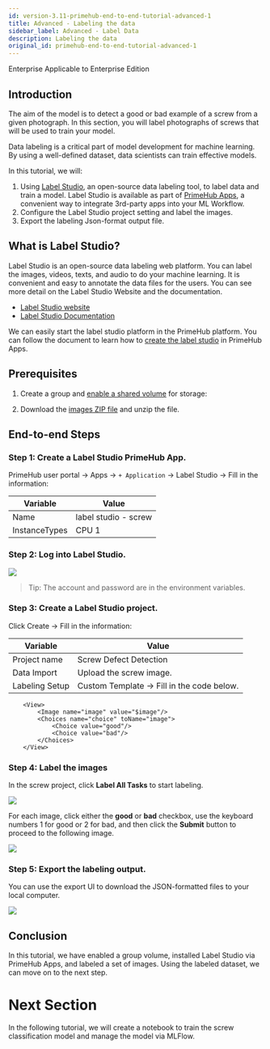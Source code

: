 ```yaml
---
id: version-3.11-primehub-end-to-end-tutorial-advanced-1
title: Advanced - Labeling the data
sidebar_label: Advanced - Label Data
description: Labeling the data
original_id: primehub-end-to-end-tutorial-advanced-1
---
```

<div class="label-sect">
  <div class="ee-only tooltip">Enterprise
    <span class="tooltiptext">Applicable to Enterprise Edition</span>
  </div>
</div>

## Introduction

The aim of the model is to detect a good or bad example of a screw from a given photograph. In this section, you will label photographs of screws that will be used to train your model.

Data labeling is a critical part of model development for machine learning. By using a well-defined dataset, data scientists can train effective models.

In this tutorial, we will:

1. Using [Label Studio](https://labelstud.io/), an open-source data labeling tool, to label data and train a model.  Label Studio is available as part of [PrimeHub Apps](https://docs.primehub.io/docs/primehub-app), a convenient way to integrate 3rd-party apps into your ML Workflow.
2. Configure the Label Studio project setting and label the images.
3. Export the labeling Json-format output file.

## What is Label Studio?

Label Studio is an open-source data labeling web platform. You can label the images, videos, texts, and audio to do your machine learning. It is convenient and easy to annotate the data files for the users. You can see more detail on the Label Studio Website and the documentation.

- [Label Studio website](https://labelstud.io/)
- [Label Studio Documentation](https://labelstud.io/guide/)
    

We can easily start the label studio platform in the PrimeHub platform. You can follow the document to learn how to [create the label studio](primehub-app-tutorial-label-studio) in PrimeHub Apps.


## Prerequisites

1. Create a group and [enable a shared volume](guide_manual/admin-group#shared-volume) for storage:
    
    
2. Download the [images ZIP file](https://www.kaggle.com/datasets/ruruamour/screw-dataset) and unzip the file.
    

## End-to-end Steps

### Step 1: Create a Label Studio PrimeHub App.
    
PrimeHub user portal → Apps → `+ Application` → Label Studio → Fill in the information:

| Variable | Value |
| --- | --- |
| Name | label studio - screw |
| InstanceTypes | CPU 1 |

### Step 2: Log into Label Studio.
    
![](assets/primehub-end-to-end-tutorial-label-studio-userpass.png)
> Tip: The account and password are in the environment variables.

### Step 3: Create a Label Studio project.
    
Click Create → Fill in the information:

| Variable | Value |
| --- | --- |
| Project name | Screw Defect Detection |
| Data Import | Upload the screw image. |
| Labeling Setup | Custom Template → Fill in the code below.

```
    <View>
        <Image name="image" value="$image"/>
        <Choices name="choice" toName="image">
            <Choice value="good"/>
            <Choice value="bad"/>
        </Choices>
    </View>
```

### Step 4: Label the images

In the screw project, click **Label All Tasks** to start labeling.
    
![](assets/primehub-end-to-end-tutorial-label-studio-tasks.png)
    
For each image, click either the **good** or **bad** checkbox, use the keyboard numbers 1 for good or 2 for bad, and then click the **Submit** button to proceed to the following image.
    
![](assets/primehub-end-to-end-tutorial-label-studio-labeling.png)
    
### Step 5: Export the labeling output.
    
You can use the export UI to download the JSON-formatted files to your local computer.

![](Advanced%20Labeling%20the%20data%2040b6d65441494ebaa5e5a0b025b1045d/Untitled%201.png)
    

## Conclusion

In this tutorial, we have enabled a group volume, installed Label Studio via PrimeHub Apps, and labeled a set of images. Using the labeled dataset, we can move on to the next step.

# Next Section

In the following tutorial, we will create a notebook to train the screw classification model and manage the model via MLFlow.
